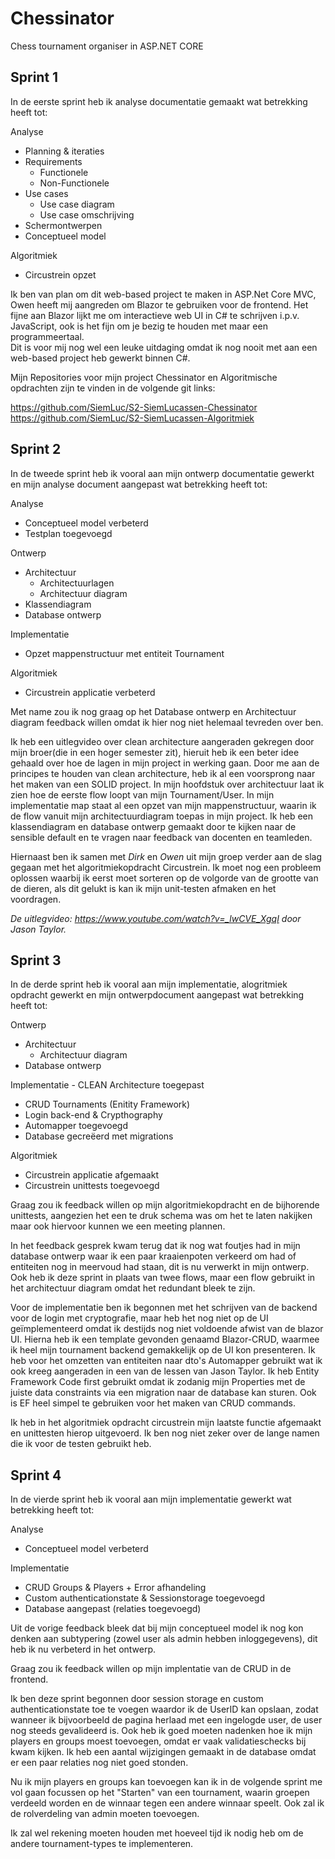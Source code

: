 # Chessinator
Chess tournament organiser in ASP.NET CORE

## Sprint 1
In de eerste sprint heb ik analyse documentatie gemaakt wat betrekking heeft tot:

Analyse
- Planning & iteraties
- Requirements
  - Functionele
  - Non-Functionele
- Use cases
  - Use case diagram
  - Use case omschrijving
- Schermontwerpen
- Conceptueel model

Algoritmiek
- Circustrein opzet

Ik ben van plan om dit web-based project te maken in ASP.Net Core MVC, Owen heeft mij aangreden om Blazor te gebruiken voor de frontend.
Het fijne aan Blazor lijkt me om interactieve web UI in C# te schrijven i.p.v. JavaScript, ook is het fijn om je bezig te houden met maar een programmeertaal.  
Dit is voor mij nog wel een leuke uitdaging omdat ik nog nooit met aan een web-based project heb gewerkt binnen C#. 

Mijn Repositories voor mijn project Chessinator en Algoritmische opdrachten 
zijn te vinden in de volgende git links:

https://github.com/SiemLuc/S2-SiemLucassen-Chessinator
https://github.com/SiemLuc/S2-SiemLucassen-Algoritmiek

## Sprint 2

In de tweede sprint heb ik vooral aan mijn ontwerp documentatie gewerkt en mijn analyse document aangepast wat betrekking heeft tot:

Analyse
- Conceptueel model verbeterd
- Testplan toegevoegd

Ontwerp
- Architectuur
  - Architectuurlagen
  - Architectuur diagram
- Klassendiagram
- Database ontwerp

Implementatie
- Opzet mappenstructuur met entiteit Tournament

Algoritmiek 
- Circustrein applicatie verbeterd

Met name zou ik nog graag op het Database ontwerp en Architectuur diagram feedback willen omdat ik hier nog niet helemaal tevreden over ben.

Ik heb een uitlegvideo over clean architecture aangeraden gekregen door mijn broer(die in een hoger semester zit), hieruit heb ik een beter idee gehaald over hoe de lagen in mijn project in werking gaan. 
Door me aan de principes te houden van clean architecture, heb ik al een voorsprong naar het maken van een SOLID project.
In mijn hoofdstuk over architectuur laat ik zien hoe de eerste flow loopt van mijn Tournament/User. 
In mijn implementatie map staat al een opzet van mijn mappenstructuur, waarin ik de flow vanuit mijn architectuurdiagram toepas in mijn project.
Ik heb een klassendiagram en database ontwerp gemaakt door te kijken naar de sensible default en te vragen naar feedback van docenten en teamleden.

Hiernaast ben ik samen met _Dirk_ en _Owen_ uit mijn groep verder aan de slag gegaan met het algoritmiekopdracht Circustrein. 
Ik moet nog een probleem oplossen waarbij ik eerst moet sorteren op de volgorde van de grootte van de dieren, als dit gelukt is kan ik mijn unit-testen afmaken en het voordragen. 

_De uitlegvideo: https://www.youtube.com/watch?v=_lwCVE_XgqI door Jason Taylor._ 

## Sprint 3

In de derde sprint heb ik vooral aan mijn implementatie, alogritmiek opdracht gewerkt en mijn ontwerpdocument aangepast wat betrekking heeft tot:

Ontwerp
- Architectuur
  - Architectuur diagram
- Database ontwerp

Implementatie - CLEAN Architecture toegepast
- CRUD Tournaments (Enitity Framework)
- Login back-end & Crypthography
- Automapper toegevoegd
- Database gecreëerd met migrations

Algoritmiek 
- Circustrein applicatie afgemaakt
- Circustrein unittests toegevoegd

Graag zou ik feedback willen op mijn algoritmiekopdracht en de bijhorende unittests, aangezien het een te druk schema was om het te laten nakijken maar ook hiervoor kunnen we een meeting plannen.

In het feedback gesprek kwam terug dat ik nog wat foutjes had in mijn database ontwerp waar ik een paar kraaienpoten verkeerd om had of entiteiten nog in meervoud had staan, dit is nu verwerkt in mijn ontwerp. Ook heb ik deze sprint in plaats van twee flows, maar een flow gebruikt in het architectuur diagram omdat het redundant bleek te zijn. 

Voor de implementatie ben ik begonnen met het schrijven van de backend voor de login met cryptografie, maar heb het nog niet op de UI geïmplementeerd omdat ik destijds nog niet voldoende afwist van de blazor UI. Hierna heb ik een template gevonden genaamd Blazor-CRUD, waarmee ik heel mijn tournament backend gemakkelijk op de UI kon presenteren. Ik heb voor het omzetten van entiteiten naar dto's Automapper gebruikt wat ik ook kreeg aangeraden in een van de lessen van Jason Taylor. Ik heb Entity Framework Code first gebruikt omdat ik zodanig mijn Properties met de juiste data constraints via een migration naar de database kan sturen. Ook is EF heel simpel te gebruiken voor het maken van CRUD commands.

Ik heb in het algoritmiek opdracht circustrein mijn laatste functie afgemaakt en unittesten hierop uitgevoerd. Ik ben nog niet zeker over de lange namen die ik voor de testen gebruikt heb.

## Sprint 4

In de vierde sprint heb ik vooral aan mijn implementatie gewerkt wat betrekking heeft tot:

Analyse
- Conceptueel model verbeterd

Implementatie
- CRUD Groups & Players + Error afhandeling
- Custom authenticationstate & Sessionstorage toegevoegd
- Database aangepast (relaties toegevoegd)

Uit de vorige feedback bleek dat bij mijn conceptueel model ik nog kon denken aan subtypering (zowel user als admin hebben inloggegevens), dit heb ik nu verbeterd in het ontwerp.

Graag zou ik feedback willen op mijn implentatie van de CRUD in de frontend.

Ik ben deze sprint begonnen door session storage en custom authenticationstate toe te voegen waardor ik de UserID kan opslaan, zodat wanneer ik bijvoorbeeld de pagina herlaad met een ingelogde user, de user nog steeds gevalideerd is. 
Ook heb ik goed moeten nadenken hoe ik mijn players en groups moest toevoegen, omdat er vaak validatieschecks bij kwam kijken. Ik heb een aantal wijzigingen gemaakt in de database omdat er een paar relaties nog niet goed stonden. 
 
Nu ik mijn players en groups kan toevoegen kan ik in de volgende sprint me vol gaan focussen op het "Starten" van een tournament, waarin groepen verdeeld worden en de winnaar tegen een andere winnaar speelt. Ook zal ik de rolverdeling van admin moeten toevoegen. 

Ik zal wel rekening moeten houden met hoeveel tijd ik nodig heb om de andere tournament-types te implementeren.
